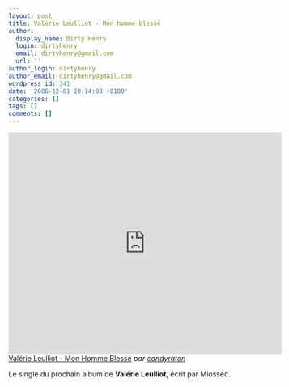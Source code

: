 ```yaml
---
layout: post
title: Valérie Leulliot - Mon homme blessé
author:
  display_name: Dirty Henry
  login: dirtyhenry
  email: dirtyhenry@gmail.com
  url: ''
author_login: dirtyhenry
author_email: dirtyhenry@gmail.com
wordpress_id: 341
date: '2006-12-01 20:14:00 +0100'
categories: []
tags: []
comments: []
---
```

<iframe frameborder="0" width="540" height="438" src="http://www.dailymotion.com/embed/video/x11arf"></iframe><br /><a href="http://www.dailymotion.com/video/x11arf_valerie-leulliot-mon-homme-blesse_music" target="_blank">Val&eacute;rie Leulliot - Mon Homme Bless&eacute;</a> <i>par <a href="http://www.dailymotion.com/candyraton" target="_blank">candyraton</a></i>

Le single du prochain album de __Valérie Leulliot__, écrit par Miossec.
